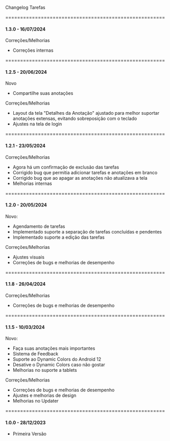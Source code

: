 Changelog Tarefas

======================================================
#### 1.3.0 - 16/07/2024

Correções/Melhorias
- Correções internas

======================================================
#### 1.2.5 - 20/06/2024
Novo
- Compartilhe suas anotações

Correções/Melhorias
- Layout da tela "Detalhes da Anotação" ajustado para melhor suportar anotações extensas, evitando sobreposição com o teclado
- Ajustes na tela de login

======================================================
#### 1.2.1 - 23/05/2024

Correções/Melhorias
- Agora há um confirmação de exclusão das tarefas
- Corrigido bug que permitia adicionar tarefas e anotações em branco
- Corrigido bug que ao apagar as anotações não atualizava a tela
- Melhorias internas

======================================================
#### 1.2.0 - 20/05/2024

Novo:
- Agendamento de tarefas
- Implementado suporte a separação de tarefas concluídas e pendentes
- Implementado suporte a edição das tarefas

Correções/Melhorias
- Ajustes visuais
- Correções de bugs e melhorias de desempenho

======================================================
#### 1.1.8 - 26/04/2024

Correções/Melhorias
- Correções de bugs e melhorias de desempenho

======================================================
#### 1.1.5 - 10/03/2024

Novo:
- Faça suas anotações mais importantes
- Sistema de Feedback
- Suporte ao Dynamic Colors do Android 12
- Desative o Dynamic Colors caso não gostar
- Melhorias no suporte a tablets

Correções/Melhorias
- Correções de bugs e melhorias de desempenho
- Ajustes e melhorias de design
- Melhorias no Updater

======================================================
#### 1.0.0 - 28/12/2023
- Primeira Versão